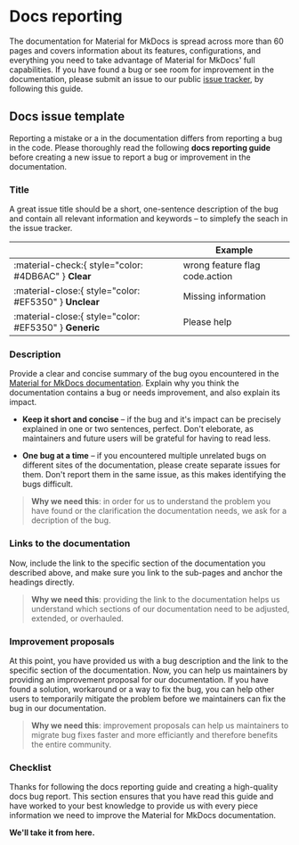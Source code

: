 # Docs reporting

The documentation for Material for MkDocs is spread across more than 60 pages 
and covers information about its features, configurations, and everything you 
need to take advantage of Material for MkDocs' full capabilities. If you have 
found a bug or see room for improvement in the documentation, please submit an 
issue to our public  [issue tracker], by following this guide.

  [issue tracker]: https://github.com/squidfunk/mkdocs-material/issues

## Docs issue template

Reporting a mistake or a in the documentation differs from reporting a bug in the code. 
Please thoroughly read the following __docs reporting guide__ before creating a 
new issue to report a bug or improvement in the documentation.

### Title

A great issue title should be a short, one-sentence description of the bug and 
contain all relevant information and keywords – to simplefy the seach in the 
issue tracker.

| <!-- --> | Example  |
| -------- | -------- | 
| :material-check:{ style="color: #4DB6AC" } __Clear__ | wrong feature flag code.action
| :material-close:{ style="color: #EF5350" } __Unclear__ | Missing information 
| :material-close:{ style="color: #EF5350" } __Generic__ | Please help

### Description

Provide a clear and concise summary of the bug oyou encountered in the 
[Material for MkDocs documentation](https://squidfunk.github.io/mkdocs-material).
Explain why you think the documentation contains a bug or needs improvement, and 
also explain its impact. 

-   __Keep it short and concise__ – if the bug and it's impact can be precisely 
    explained in one or two sentences, perfect. Don't eleborate, as maintainers 
    and future users will be grateful for having to read less.

-   __One bug at a time__ – if you encountered multiple unrelated bugs on 
    different sites of the documentation, please create separate issues for them. 
    Don't report them in the same issue, as this makes identifying the bugs difficult.

> __Why we need this__: in order for us to understand the problem you have found 
> or the clarification the documentation needs, we ask for a decription of the bug.

### Links to the documentation

Now, include the link to the specific section of the documentation you described 
above, and make sure you link to the sub-pages and anchor the headings directly.

> __Why we need this__: providing the link to the documentation helps us 
> understand which sections of our documentation need to be adjusted, extended, 
> or overhauled. 

### Improvement proposals

At this point, you have provided us with a bug description and the link to the 
specific section of the documentation. Now, you can help us maintainers by 
providing an improvement proposal for our documentation. If you have found a 
solution, workaround or a way to fix the bug, you can help other users to 
temporarily mitigate the problem before we maintainers can fix the bug in our 
documentation.

> __Why we need this__: improvement proposals can help us maintainers to 
> migrate bug fixes faster and more efficiantly and therefore benefits the 
> entire community.

### Checklist

Thanks for following the docs reporting guide and creating a high-quality docs 
bug report. This section ensures that you have read this guide and have worked 
to your best knowledge to provide us with every piece information we need to 
improve the Material for MkDocs documentation.

__We'll take it from here.__
